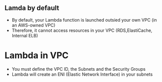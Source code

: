 ## Lamda by default
- By default, your Lambda function is launched outsied your own VPC (in an AWS-owned VPC)
- Therefore, it cannot access resources in your VPC (RDS,ElastiCache, Internal ELB)

# Lambda in VPC
- You must define the VPC ID, the Subnets and the Security Groups
- Lambda will create an ENI (Elastic Network Interface) in your subnets

